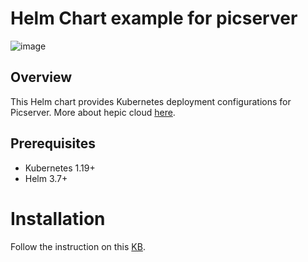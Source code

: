 # Helm Chart example for picserver
![image](https://github.com/user-attachments/assets/b2e642d1-fe5a-4ec6-b159-99ca8025f9e3)

## Overview
This Helm chart provides Kubernetes deployment configurations for Picserver.
More about hepic cloud [here](https://gigapipe.com/integrations/hepic/).

## Prerequisites
- Kubernetes 1.19+
- Helm 3.7+

# Installation
Follow the instruction on this [KB](https://helpdesk.qxip.net/portal/en/kb/articles/internal).
